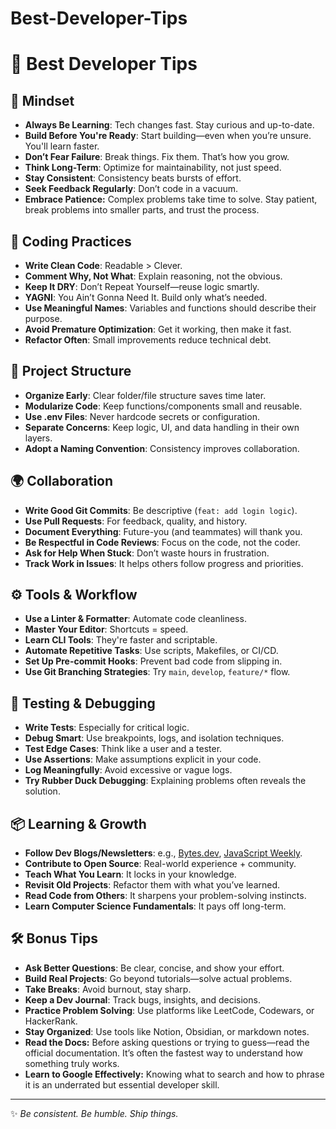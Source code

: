 # Best-Developer-Tips

# 🚀 Best Developer Tips

## 🧠 Mindset
- **Always Be Learning**: Tech changes fast. Stay curious and up-to-date.
- **Build Before You're Ready**: Start building—even when you’re unsure. You'll learn faster.
- **Don’t Fear Failure**: Break things. Fix them. That’s how you grow.
- **Think Long-Term**: Optimize for maintainability, not just speed.
- **Stay Consistent**: Consistency beats bursts of effort.
- **Seek Feedback Regularly**: Don’t code in a vacuum.
- **Embrace Patience:** Complex problems take time to solve. Stay patient, break problems into smaller parts, and trust the process.

## 🔧 Coding Practices
- **Write Clean Code**: Readable > Clever.
- **Comment Why, Not What**: Explain reasoning, not the obvious.
- **Keep It DRY**: Don’t Repeat Yourself—reuse logic smartly.
- **YAGNI**: You Ain’t Gonna Need It. Build only what’s needed.
- **Use Meaningful Names**: Variables and functions should describe their purpose.
- **Avoid Premature Optimization**: Get it working, then make it fast.
- **Refactor Often**: Small improvements reduce technical debt.

## 📁 Project Structure
- **Organize Early**: Clear folder/file structure saves time later.
- **Modularize Code**: Keep functions/components small and reusable.
- **Use .env Files**: Never hardcode secrets or configuration.
- **Separate Concerns**: Keep logic, UI, and data handling in their own layers.
- **Adopt a Naming Convention**: Consistency improves collaboration.

## 🌍 Collaboration
- **Write Good Git Commits**: Be descriptive (`feat: add login logic`).
- **Use Pull Requests**: For feedback, quality, and history.
- **Document Everything**: Future-you (and teammates) will thank you.
- **Be Respectful in Code Reviews**: Focus on the code, not the coder.
- **Ask for Help When Stuck**: Don’t waste hours in frustration.
- **Track Work in Issues**: It helps others follow progress and priorities.

## ⚙️ Tools & Workflow
- **Use a Linter & Formatter**: Automate code cleanliness.
- **Master Your Editor**: Shortcuts = speed.
- **Learn CLI Tools**: They're faster and scriptable.
- **Automate Repetitive Tasks**: Use scripts, Makefiles, or CI/CD.
- **Set Up Pre-commit Hooks**: Prevent bad code from slipping in.
- **Use Git Branching Strategies**: Try `main`, `develop`, `feature/*` flow.

## 🧪 Testing & Debugging
- **Write Tests**: Especially for critical logic.
- **Debug Smart**: Use breakpoints, logs, and isolation techniques.
- **Test Edge Cases**: Think like a user and a tester.
- **Use Assertions**: Make assumptions explicit in your code.
- **Log Meaningfully**: Avoid excessive or vague logs.
- **Try Rubber Duck Debugging**: Explaining problems often reveals the solution.

## 📦 Learning & Growth
- **Follow Dev Blogs/Newsletters**: e.g., [Bytes.dev](https://bytes.dev), [JavaScript Weekly](https://javascriptweekly.com).
- **Contribute to Open Source**: Real-world experience + community.
- **Teach What You Learn**: It locks in your knowledge.
- **Revisit Old Projects**: Refactor them with what you’ve learned.
- **Read Code from Others**: It sharpens your problem-solving instincts.
- **Learn Computer Science Fundamentals**: It pays off long-term.

## 🛠️ Bonus Tips
- **Ask Better Questions**: Be clear, concise, and show your effort.
- **Build Real Projects**: Go beyond tutorials—solve actual problems.
- **Take Breaks**: Avoid burnout, stay sharp.
- **Keep a Dev Journal**: Track bugs, insights, and decisions.
- **Practice Problem Solving**: Use platforms like LeetCode, Codewars, or HackerRank.
- **Stay Organized**: Use tools like Notion, Obsidian, or markdown notes.
- **Read the Docs:** Before asking questions or trying to guess—read the official documentation. It’s often the fastest way to understand how something truly works.
- **Learn to Google Effectively:** Knowing what to search and how to phrase it is an underrated but essential developer skill.

---

✨ *Be consistent. Be humble. Ship things.*
